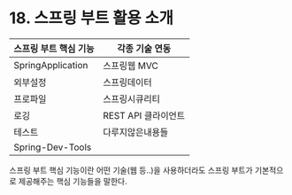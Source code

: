 # 18. 스프링 부트 활용 소개

|<center>__스프링 부트 핵심 기능__</center>  | <center>__각종 기술 연동__</center>|
|---------------------------------------|---------------------------------|
| SpringApplication                     | 스프링웹 MVC                      |
| 외부설정                                | 스프링데이터                       |
| 프로파일                                | 스프링시큐리티                      |
| 로깅                                   | REST API 클라이언트                |
| 테스트                                  | 다루지않은내용들                    |
| Spring-Dev-Tools                      |                                 |


스프링 부트 핵심 기능이란 어떤 기술(웹 등..)을 사용하더라도 스프링 부트가 기본적으로 제공해주는 핵심 기능들을 말한다.